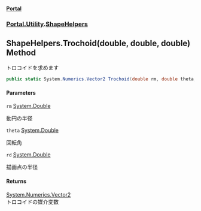 #### [Portal](index.md 'index')
### [Portal.Utility](Portal.Utility.md 'Portal.Utility').[ShapeHelpers](ShapeHelpers.md 'Portal.Utility.ShapeHelpers')

## ShapeHelpers.Trochoid(double, double, double) Method

トロコイドを求めます

```csharp
public static System.Numerics.Vector2 Trochoid(double rm, double theta, double rd);
```
#### Parameters

<a name='Portal.Utility.ShapeHelpers.Trochoid(double,double,double).rm'></a>

`rm` [System.Double](https://docs.microsoft.com/en-us/dotnet/api/System.Double 'System.Double')

動円の半径

<a name='Portal.Utility.ShapeHelpers.Trochoid(double,double,double).theta'></a>

`theta` [System.Double](https://docs.microsoft.com/en-us/dotnet/api/System.Double 'System.Double')

回転角

<a name='Portal.Utility.ShapeHelpers.Trochoid(double,double,double).rd'></a>

`rd` [System.Double](https://docs.microsoft.com/en-us/dotnet/api/System.Double 'System.Double')

描画点の半径

#### Returns
[System.Numerics.Vector2](https://docs.microsoft.com/en-us/dotnet/api/System.Numerics.Vector2 'System.Numerics.Vector2')  
トロコイドの媒介変数